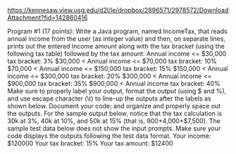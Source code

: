 
https://kennesaw.view.usg.edu/d2l/le/dropbox/2896571/2978572/DownloadAttachment?fid=142860416

Program #1 (17 points): Write a Java program, named IncomeTax, that reads annual income from the 
user (as integer value) and then, on separate lines, prints out the entered income amount along with the 
tax bracket (using the following tax table) followed by the tax amount: 
 Annual income <= $30,000 tax bracket: 3% 
$30,000 < Annual income <= $70,000 tax bracket: 10% 
$70,000 < Annual income <= $150,000 tax bracket: 15% 
$150,000 < Annual income <= $300,000 tax bracket: 20%
$300,000 < Annual income <= $900,000 tax bracket: 35% 
$900,000 < Annual income tax bracket: 40% 
Make sure to properly label your output, format the output (using $ and %), and use escape character (\t) 
to line-up the outputs after the labels as shown below. Document your code; and organize and properly 
space out the outputs. For the sample output below, notice that the tax calculation is 30k at 3%, 40k at 
10%, and 50k at 15% (that is, $900+$4,000+$7,500). The sample test data below does not show the 
input prompts. Make sure your code displays the outputs following the test data format.
Your income: $120000
Your tax bracket: 15%
Your tax amount: $12400

